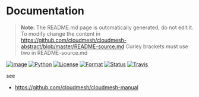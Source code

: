 Documentation
=============


> **Note:** The README.md page is outomatically generated, do not edit it.
> To modify  change the content in
> <https://github.com/cloudmesh/cloudmesh-abstract/blob/master/README-source.md>
> Curley brackets must use two in README-source.md



[![image](https://img.shields.io/pypi/v/cloudmesh-abstract.svg)](https://pypi.org/project/cloudmesh-abstract/)
[![Python](https://img.shields.io/pypi/pyversions/cloudmesh-abstract.svg)](https://pypi.python.org/pypi/cloudmesh-abstract)
[![License](https://img.shields.io/badge/License-Apache%202.0-blue.svg)](https://github.com/cloudmesh/cloudmesh-abstract/blob/master/LICENSE)
[![Format](https://img.shields.io/pypi/format/cloudmesh-abstract.svg)](https://pypi.python.org/pypi/cloudmesh-abstract)
[![Status](https://img.shields.io/pypi/status/cloudmesh-abstract.svg)](https://pypi.python.org/pypi/cloudmesh-abstract)
[![Travis](https://travis-ci.com/cloudmesh/cloudmesh-abstract.svg?branch=master)](https://travis-ci.com/cloudmesh/cloudmesh-abstract)


see

* https://github.com/cloudmesh/cloudmesh-manual
